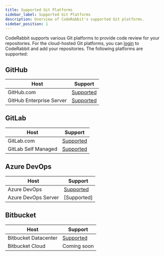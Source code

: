 ```yaml
---
title: Supported Git Platforms
sidebar_label: Supported Git Platforms
description: Overview of CodeRabbit's supported Git platforms.
sidebar_position: 1
---
```


CodeRabbit supports various Git platforms to provide code review for your repositories. For the cloud-hosted Git platforms, you can [login][login] to CodeRabbit and add your repositories. The following platforms are supported:

## GitHub

| Host                     | Support                                  |
| ------------------------ | ---------------------------------------- |
| GitHub.com               | [Supported][login]                       |
| GitHub Enterprise Server | [Supported](github-enterprise-server.md) |

## GitLab

| Host                | Support                            |
| ------------------- | ---------------------------------- |
| GitLab.com          | [Supported](gitlab-com.md)         |
| GitLab Self Managed | [Supported](self-hosted-gitlab.md) |

## Azure DevOps

| Host                | Support                      |
| ------------------- | ---------------------------- |
| Azure DevOps        | [Supported](azure-devops.md) |
| Azure DevOps Server | [Supported]                  |

## Bitbucket

| Host                  | Support                                    |
| --------------------- | ------------------------------------------ |
| Bitbucket Datacenter  | [Supported](../self-hosted/bitbucket.md)   |
| Bitbucket Cloud       | Coming soon                                |

[login]: https://app.coderabbit.ai/login
